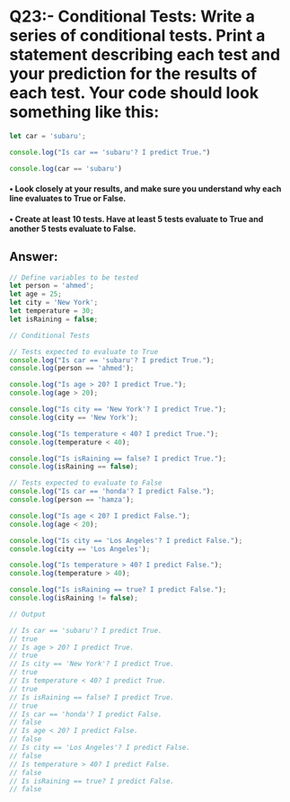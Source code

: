 # Q23:- Conditional Tests: Write a series of conditional tests. Print a statement describing each test and your prediction for the results of each test. Your code should look something like this:

``` typescript
let car = 'subaru';

console.log("Is car == 'subaru'? I predict True.")

console.log(car == 'subaru')
```

#### • Look closely at your results, and make sure you understand why each line evaluates to True or False.

#### • Create at least 10 tests. Have at least 5 tests evaluate to True and another 5 tests evaluate to False.

## Answer:
```typescript
// Define variables to be tested
let person = 'ahmed';
let age = 25;
let city = 'New York';
let temperature = 30;
let isRaining = false;

// Conditional Tests

// Tests expected to evaluate to True
console.log("Is car == 'subaru'? I predict True.");
console.log(person == 'ahmed');

console.log("Is age > 20? I predict True.");
console.log(age > 20);

console.log("Is city == 'New York'? I predict True.");
console.log(city == 'New York');

console.log("Is temperature < 40? I predict True.");
console.log(temperature < 40);

console.log("Is isRaining == false? I predict True.");
console.log(isRaining == false);

// Tests expected to evaluate to False
console.log("Is car == 'honda'? I predict False.");
console.log(person == 'hamza');

console.log("Is age < 20? I predict False.");
console.log(age < 20);

console.log("Is city == 'Los Angeles'? I predict False.");
console.log(city == 'Los Angeles');

console.log("Is temperature > 40? I predict False.");
console.log(temperature > 40);

console.log("Is isRaining == true? I predict False.");
console.log(isRaining != false);

// Output

// Is car == 'subaru'? I predict True.
// true
// Is age > 20? I predict True.
// true
// Is city == 'New York'? I predict True.
// true
// Is temperature < 40? I predict True.  
// true
// Is isRaining == false? I predict True.
// true
// Is car == 'honda'? I predict False.   
// false
// Is age < 20? I predict False.
// false
// Is city == 'Los Angeles'? I predict False.
// false
// Is temperature > 40? I predict False.
// false
// Is isRaining == true? I predict False.
// false
```